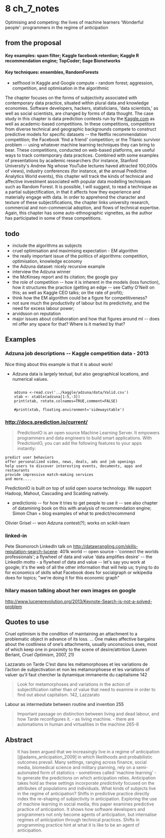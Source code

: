 # 8 ch_7_notes
Optimising and competing: the lives of machine learners
'Wonderful people': programmers in the regime of anticipation

## from the proposal

#### Key examples: spam filter; Kaggle facebook retention; Kaggle R recommendation engine; TopCoder; Sage Bionetworks
#### Key techniques: ensembles, RandomForests

 - selfhood in Kaggle and Google compute - random forest; aggression, competition, and optimisation in the algorithmic

The chapter focuses on the forms of subjectivity associated with contemporary data practice, situated within plural data and knowledge economies. Software developers, hackers, statisticians, 'data scientists,' as well as social scientists, are changed by forms of data thought. The case study in this chapter is data prediction contests run by the [Kaggle.com](kaggle.com) as well as academic-based competitions. In these competitions, competitors from diverse technical and geographic backgrounds compete to construct predictive models for specific datasets -- the Netflix recommendation competition; the Facebook 'find a friend' competition; or the Titanic survivor problem -- using whatever machine learning techniques they can bring to bear. These competitions, conducted on web-based platforms, are useful ways to track contemporary data practices. Combined with some examples of presentations by academic researchers (for instance, Stanford University's Andrew Ng whose YouTube lectures haved attracted 100,000s of views), industry conferences (for instance, at the annual Predictive Analytics World events), this chapter will track the kinds of technical and affective investment associated with popular data modelling techniques such as Random Forest. It is possible, I will suggest, to read a technique as a partial subjectification, in that it affects how they experience and materially engage with data. In order to apprehend the character and texture of these subjectifications, the chapter links university research, commercial and non-commercial adoption, and flows of technical expertise. Again, this chapter has some auto-ethnographic vignettes, as the author has participated in some of these competitions.



## todo

- include the algorithms as subjects
- cruel optimisation and maximising expectation - EM algorithm
- the really important issue of the politics of algorithms: competition, optimisation, knowledge economy
- the Adzuna dataset: nicely recursive example
- interview the Adzuna winner 
- the McKinsey report and its citation; the google guy
- the role of competition -- how it is inherent in the models (loss function), how it structures the practice (getting an edge -- see Cathy O'Neill on this; as well as Kaggle CEO talks; on the rate of profit); 
- think how the EM algorithm could be a figure for competitiveness?
- not sure much the productivity of labour but its predictivity, and the need for excess labour power;
- arvidsson on reputation
- major issues about collaboration and how that figures around ml -- does ml offer any space for that? Where is it marked by that?

## Examples

### Adzuna job descriptions -- Kaggle competition data - 2013

Nice thing about this example is that it is about work!
- Adzuna data is largely textual, but also geographical locations, and numerical values.

```{r echo=FALSE} 
	
	adzuna <-read.csv('../kaggle/adzuna/data/Valid.csv')
	xtab <- xtable(adzuna[1:5,-3])
	print(xtab, rotate.colnames=TRUE,comment=FALSE)
	
	#print(xtab, floating.environment='sidewaystable')

```
### http://docs.prediction.io/current/

>PredictionIO is an open source Machine Learning Server. It empowers programmers and data engineers to build smart applications. With PredictionIO, you can add the following features to your apps instantly:

    predict user behaviors
    offer personalized video, news, deals, ads and job openings
    help users to discover interesting events, documents, apps and restaurants
    provide impressive match-making services
    and more....

PredictionIO is built on top of solid open source technology. We support Hadoop, Mahout, Cascading and Scalding natively.

- predictionio -- for how it tries to get people to use it -- see also chapter of datamining book on this with analysis of recommendation engine; Simon Chan + blog examples of what to predict/recommend

Olivier Grisel -- won Adzuna contest(?); works on scikit-learn

### linked-in
Pete Skomoroch LinkedIn talk   on http://datawrangling.com/skills-reputation-search-lucene: 401k world -- open source - 'connect the worlds professionals'; a flywheel of data and value
	 'data amplifies desire' -- the LinkedIn motto - a flywheel of data and value -- let's say you work at google; it's the web of all the other information that will help us; trying to do for economics of skills what Facebook does for socialgraph or wikipedia does for topics; "we're doing it for this economic graph"

### hilary mason talking about her own images on google

http://www.lucenerevolution.org/2013/Keynote-Search-is-not-a-solved-problem

## Quotes to use

Cruel optimism is the condition of maintaining an attachment to a problematic object in advance of its loss. ... One makes affective bargains about the costliness of one’s attachments, usually unconscious ones, most of which keep one in proximity to the scene of desire/attrition (Lauren Berlant, _Cruel Optimism_, 2007, 21) 


Lazzarato on Tarde
C’est dans les métamorphoses et les variations de l’action de subjectivation et non les métamorphoese et les variations of valuer qu’il faut chercher la dynamique immanente du capitalisme 142
> Look for metamorphoses and variations in the action of subjectification rather than of value that need to examine in order to find out about capitalism. 142, Lazzarato

Labour as intermediate between routine and invention 255

> Important passage on distinction between living and dead labour, and how Tarde reconfigures it.  -  as living machine.  - there are automatisms in human and virtualities in the machine 265-6



## Abstract

> It has been argued that we increasingly live in a regime of anticipation [@adams_anticipation_2009] in which likelihoods and probabilistic outcomes prevail. Many settings, ranging across finance, social media, biomedical science and military planning, rely on a semi-automated form of statistics - sometimes called 'machine learning' - to generate the predictions on which anticipation relies. Anticipation takes hold as these settings incorporate _predictivity_ focused on the attributes of populations and individuals. What kinds of subjects live in the regime of anticipation? Shifts in predictive practice directly index the re-shaping of subjectivity in anticipation. Exploring the use of machine learning in social media, this paper examines predictive practice of anticipation. It shows how software developers and programmers not only become agents of anticipation, but internalise  regimes of anticipation through technical practices. Shifts in programming practice hint at what it is like to be an agent of anticipation.

